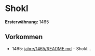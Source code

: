 # Shokl

**Ersterwähnung:** 1465

## Vorkommen
- 1465: [jahre/1465/README.md](../jahre/1465/README.md) – Shokl...
